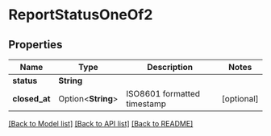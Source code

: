 # ReportStatusOneOf2

## Properties

Name | Type | Description | Notes
------------ | ------------- | ------------- | -------------
**status** | **String** |  | 
**closed_at** | Option<**String**> | ISO8601 formatted timestamp | [optional]

[[Back to Model list]](../README.md#documentation-for-models) [[Back to API list]](../README.md#documentation-for-api-endpoints) [[Back to README]](../README.md)


